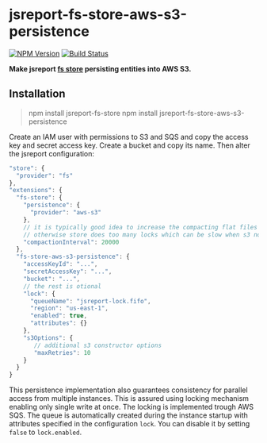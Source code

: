 # jsreport-fs-store-aws-s3-persistence
[![NPM Version](http://img.shields.io/npm/v/jsreport-fs-store-aws-s3-persistence.svg?style=flat-square)](https://npmjs.com/package/jsreport-fs-store-aws-s3-persistence)
[![Build Status](https://travis-ci.org/jsreport/jsreport-fs-store-aws-s3-persistence.png?branch=master)](https://travis-ci.org/jsreport/jsreport-fs-store-aws-s3-persistence)

**Make jsreport [fs store](https://github.com/jsreport/jsreport-fs-store) persisting entities into AWS S3.**


## Installation

> npm install jsreport-fs-store
> npm install jsreport-fs-store-aws-s3-persistence

Create an IAM user with permissions to S3 and SQS and copy the access key and secret access key.
Create a bucket and copy its name. Then alter the jsreport configuration:
```js
"store": {
  "provider": "fs"
},
"extensions": {
  "fs-store": {
    "persistence": {
      "provider": "aws-s3"
    },
    // it is typically good idea to increase the compacting flat files interval from 5000
    // otherwise store does too many locks which can be slow when s3 not in the same datacenter
    "compactionInterval": 20000
  },
  "fs-store-aws-s3-persistence": {
    "accessKeyId": "...",
    "secretAccessKey": "...",
    "bucket": "...",
    // the rest is otional
    "lock": {
      "queueName": "jsreport-lock.fifo",
      "region": "us-east-1",
      "enabled": true,
      "attributes": {}
    },
    "s3Options": {
       // additional s3 constructor options
       "maxRetries": 10
    }
  }
}
```

This persistence implementation also guarantees consistency for parallel access from multiple instances. This is assured using locking mechanism enabling only single write at once. The locking is implemented trough AWS SQS. The queue is automatically created during the instance startup with attributes specified in the configuration `lock`. You can disable it by setting `false` to `lock.enabled`.
